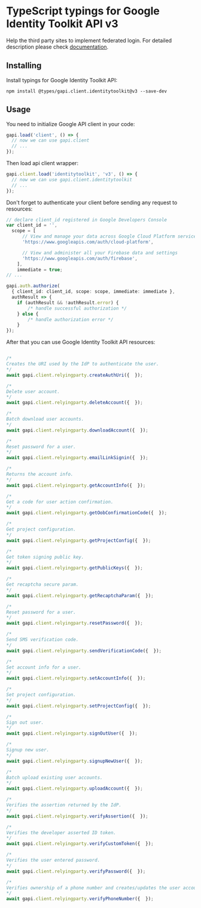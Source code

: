 # TypeScript typings for Google Identity Toolkit API v3

Help the third party sites to implement federated login.
For detailed description please check [documentation](https://developers.google.com/identity-toolkit/v3/).

## Installing

Install typings for Google Identity Toolkit API:

```
npm install @types/gapi.client.identitytoolkit@v3 --save-dev
```

## Usage

You need to initialize Google API client in your code:

```typescript
gapi.load('client', () => {
  // now we can use gapi.client
  // ...
});
```

Then load api client wrapper:

```typescript
gapi.client.load('identitytoolkit', 'v3', () => {
  // now we can use gapi.client.identitytoolkit
  // ...
});
```

Don't forget to authenticate your client before sending any request to resources:

```typescript
// declare client_id registered in Google Developers Console
var client_id = '',
  scope = [ 
      // View and manage your data across Google Cloud Platform services
      'https://www.googleapis.com/auth/cloud-platform',

      // View and administer all your Firebase data and settings
      'https://www.googleapis.com/auth/firebase',
    ],
    immediate = true;
// ...

gapi.auth.authorize(
  { client_id: client_id, scope: scope, immediate: immediate },
  authResult => {
    if (authResult && !authResult.error) {
        /* handle successful authorization */
    } else {
        /* handle authorization error */
    }
});
```

After that you can use Google Identity Toolkit API resources:

```typescript

/*
Creates the URI used by the IdP to authenticate the user.
*/
await gapi.client.relyingparty.createAuthUri({  });

/*
Delete user account.
*/
await gapi.client.relyingparty.deleteAccount({  });

/*
Batch download user accounts.
*/
await gapi.client.relyingparty.downloadAccount({  });

/*
Reset password for a user.
*/
await gapi.client.relyingparty.emailLinkSignin({  });

/*
Returns the account info.
*/
await gapi.client.relyingparty.getAccountInfo({  });

/*
Get a code for user action confirmation.
*/
await gapi.client.relyingparty.getOobConfirmationCode({  });

/*
Get project configuration.
*/
await gapi.client.relyingparty.getProjectConfig({  });

/*
Get token signing public key.
*/
await gapi.client.relyingparty.getPublicKeys({  });

/*
Get recaptcha secure param.
*/
await gapi.client.relyingparty.getRecaptchaParam({  });

/*
Reset password for a user.
*/
await gapi.client.relyingparty.resetPassword({  });

/*
Send SMS verification code.
*/
await gapi.client.relyingparty.sendVerificationCode({  });

/*
Set account info for a user.
*/
await gapi.client.relyingparty.setAccountInfo({  });

/*
Set project configuration.
*/
await gapi.client.relyingparty.setProjectConfig({  });

/*
Sign out user.
*/
await gapi.client.relyingparty.signOutUser({  });

/*
Signup new user.
*/
await gapi.client.relyingparty.signupNewUser({  });

/*
Batch upload existing user accounts.
*/
await gapi.client.relyingparty.uploadAccount({  });

/*
Verifies the assertion returned by the IdP.
*/
await gapi.client.relyingparty.verifyAssertion({  });

/*
Verifies the developer asserted ID token.
*/
await gapi.client.relyingparty.verifyCustomToken({  });

/*
Verifies the user entered password.
*/
await gapi.client.relyingparty.verifyPassword({  });

/*
Verifies ownership of a phone number and creates/updates the user account accordingly.
*/
await gapi.client.relyingparty.verifyPhoneNumber({  });
```
